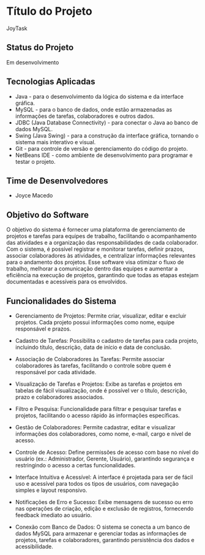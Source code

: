 # Título do Projeto
JoyTask

## Status do Projeto
Em desenvolvimento

## Tecnologias Aplicadas
- Java - para o desenvolvimento da lógica do sistema e da interface gráfica.
- MySQL - para o banco de dados, onde estão armazenadas as informações de tarefas, colaboradores e outros dados.
- JDBC (Java Database Connectivity) - para conectar o Java ao banco de dados MySQL.
- Swing (Java Swing) - para a construção da interface gráfica, tornando o sistema mais interativo e visual.
- Git - para controle de versão e gerenciamento do código do projeto.
- NetBeans IDE - como ambiente de desenvolvimento para programar e testar o projeto.

## Time de Desenvolvedores
- Joyce Macedo

## Objetivo do Software
O objetivo do sistema é fornecer uma plataforma de gerenciamento de projetos e tarefas para equipes de trabalho, facilitando o acompanhamento das atividades e a organização das responsabilidades de cada colaborador. Com o sistema, é possível registrar e monitorar tarefas, definir prazos, associar colaboradores às atividades, e centralizar informações relevantes para o andamento dos projetos. Esse software visa otimizar o fluxo de trabalho, melhorar a comunicação dentro das equipes e aumentar a eficiência na execução de projetos, garantindo que todas as etapas estejam documentadas e acessíveis para os envolvidos.


## Funcionalidades do Sistema
- Gerenciamento de Projetos: Permite criar, visualizar, editar e excluir projetos. Cada projeto possui informações como nome, equipe responsável e prazos.

- Cadastro de Tarefas: Possibilita o cadastro de tarefas para cada projeto, incluindo título, descrição, data de início e data de conclusão.

- Associação de Colaboradores às Tarefas: Permite associar colaboradores às tarefas, facilitando o controle sobre quem é responsável por cada atividade.

- Visualização de Tarefas e Projetos: Exibe as tarefas e projetos em tabelas de fácil visualização, onde é possível ver o título, descrição, prazo e colaboradores associados.

- Filtro e Pesquisa: Funcionalidade para filtrar e pesquisar tarefas e projetos, facilitando o acesso rápido às informações específicas.

- Gestão de Colaboradores: Permite cadastrar, editar e visualizar informações dos colaboradores, como nome, e-mail, cargo e nível de acesso.

- Controle de Acesso: Define permissões de acesso com base no nível do usuário (ex.: Administrador, Gerente, Usuário), garantindo segurança e restringindo o acesso a certas funcionalidades.

- Interface Intuitiva e Acessível: A interface é projetada para ser de fácil uso e acessível para todos os tipos de usuários, com navegação simples e layout responsivo.

- Notificações de Erro e Sucesso: Exibe mensagens de sucesso ou erro nas operações de criação, edição e exclusão de registros, fornecendo feedback imediato ao usuário.

- Conexão com Banco de Dados: O sistema se conecta a um banco de dados MySQL para armazenar e gerenciar todas as informações de projetos, tarefas e colaboradores, garantindo persistência dos dados e acessibilidade.




